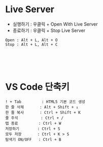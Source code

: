 

# Live Server 
- 실행하기 : 우클릭 + Open With Live Server
- 종료하기 : 우클릭 + Stop Live Server
``` 
Open : Alt + L, Alt + O
Stop : Alt + L, Alt + C
```

<br><br><br>

# VS Code 단축키
```
! + Tab         : HTML5 기본 코드 생성
한 줄 삭제       : Alt + Shift + ↓
한 줄 복사       : Ctrl + Shift + K
줄 주석          : Ctrl + /
탭 종료         : Ctrl + W
저장하기        : Ctrl + S
모두 저장       : Ctrl + K > S
탐색기 ON/OFF   : Ctrl + B

```


